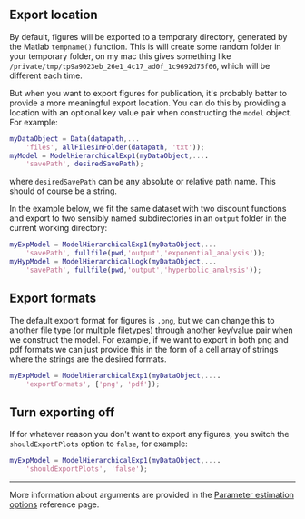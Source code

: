 ## Export location
By default, figures will be exported to a temporary directory, generated by the Matlab `tempname()` function. This is will create some random folder in your temporary folder, on my mac this gives something like `/private/tmp/tp9a9023eb_26e1_4c17_ad0f_1c9692d75f66`, which will be different each time.

But when you want to export figures for publication, it's probably better to provide a more meaningful export location. You can do this by providing a location with an optional key value pair when constructing the `model` object. For example:

```matlab
myDataObject = Data(datapath,...
    'files', allFilesInFolder(datapath, 'txt'));
myModel = ModelHierarchicalExp1(myDataObject,....
    'savePath', desiredSavePath);
```

where `desiredSavePath` can be any absolute or relative path name. This should of course be a string.

In the example below, we fit the same dataset with two discount functions and export to two sensibly named subdirectories in an `output` folder in the current working directory:

```matlab
myExpModel = ModelHierarchicalExp1(myDataObject,...
    'savePath', fullfile(pwd,'output','exponential_analysis'));
myHypModel = ModelHierarchicalLogk(myDataObject,...
    'savePath', fullfile(pwd,'output','hyperbolic_analysis'));
```

## Export formats

The default export format for figures is `.png`, but we can change this to another file type (or multiple filetypes) through another key/value pair when we construct the model. For example, if we want to export in both png and pdf formats we can just provide this in the form of a cell array of strings where the strings are the desired formats.

```matlab
myExpModel = ModelHierarchicalExp1(myDataObject,....
    'exportFormats', {'png', 'pdf'});
```

## Turn exporting off
If for whatever reason you don't want to export any figures, you switch the `shouldExportPlots` option to `false`, for example:

```matlab
myExpModel = ModelHierarchicalExp1(myDataObject,....
    'shouldExportPlots', 'false');
```

***

More information about arguments are provided in the [Parameter estimation options](https://github.com/drbenvincent/delay-discounting-analysis/wiki/Parameter-Estimation) reference page.

